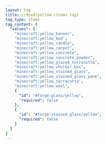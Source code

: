 ```yaml
---
layout: tag
title: c/dyed/yellow (items tag)
tag_type: items
tag_content: {
  "values": [
    "minecraft:yellow_banner",
    "minecraft:yellow_bed",
    "minecraft:yellow_candle",
    "minecraft:yellow_carpet",
    "minecraft:yellow_concrete",
    "minecraft:yellow_concrete_powder",
    "minecraft:yellow_glazed_terracotta",
    "minecraft:yellow_shulker_box",
    "minecraft:yellow_stained_glass",
    "minecraft:yellow_stained_glass_pane",
    "minecraft:yellow_terracotta",
    "minecraft:yellow_wool",
    {
      "id": "#forge:glass/yellow",
      "required": false
    },
    {
      "id": "#forge:stained_glass/yellow",
      "required": false
    }
  ]
}
---
```

